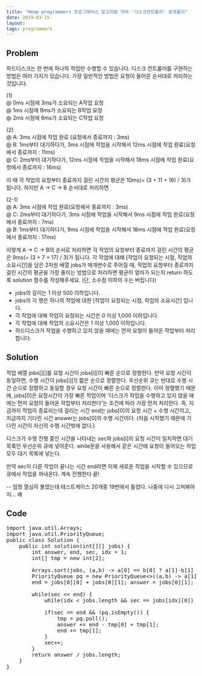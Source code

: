 ```yaml
---
title: "Heap programmers 프로그래머스 알고리즘 자바 '디스크컨트롤러' 문제풀이"
date: 2019-03-15
layout:
tags: programmers
---
```



## Problem
하드디스크는 한 번에 하나의 작업만 수행할 수 있습니다. 디스크 컨트롤러를 구현하는 방법은 여러 가지가 있습니다. 가장 일반적인 방법은 요청이 들어온 순서대로 처리하는 것입니다.

(1)<br>
@ 0ms 시점에 3ms가 소요되는 A작업 요청<br>
@ 1ms 시점에 9ms가 소요되는 B작업 요청<br>
@ 2ms 시점에 6ms가 소요되는 C작업 요청<br>

(2)<br>
@ A: 3ms 시점에 작업 완료 (요청에서 종료까지 : 3ms)<br>
@ B: 1ms부터 대기하다가, 3ms 시점에 작업을 시작해서 12ms 시점에 작업 완료(요청에서 종료까지 : 11ms)<br>
@ C: 2ms부터 대기하다가, 12ms 시점에 작업을 시작해서 18ms 시점에 작업 완료(요청에서 종료까지 : 16ms)<br>

이 때 각 작업의 요청부터 종료까지 걸린 시간의 평균은 10ms(= (3 + 11 + 16) / 3)가 됩니다.
하지만 A → C → B 순서대로 처리하면

(2-1)<br>
@ A: 3ms 시점에 작업 완료(요청에서 종료까지 : 3ms)<br>
@ C: 2ms부터 대기하다가, 3ms 시점에 작업을 시작해서 9ms 시점에 작업 완료(요청에서 종료까지 : 7ms)<br>
@ B: 1ms부터 대기하다가, 9ms 시점에 작업을 시작해서 18ms 시점에 작업 완료(요청에서 종료까지 : 17ms)<br>

이렇게 A → C → B의 순서로 처리하면 각 작업의 요청부터 종료까지 걸린 시간의 평균은 9ms(= (3 + 7 + 17) / 3)가 됩니다.
각 작업에 대해 [작업이 요청되는 시점, 작업의 소요시간]을 담은 2차원 배열 jobs가 매개변수로 주어질 때, 작업의 요청부터 종료까지 걸린 시간의 평균을 가장 줄이는 방법으로 처리하면 평균이 얼마가 되는지 return 하도록 solution 함수를 작성해주세요. (단, 소수점 이하의 수는 버립니다)


- jobs의 길이는 1 이상 500 이하입니다.
- jobs의 각 행은 하나의 작업에 대한 [작업이 요청되는 시점, 작업의 소요시간] 입니다.
- 각 작업에 대해 작업이 요청되는 시간은 0 이상 1,000 이하입니다.
- 각 작업에 대해 작업의 소요시간은 1 이상 1,000 이하입니다.
- 하드디스크가 작업을 수행하고 있지 않을 때에는 먼저 요청이 들어온 작업부터 처리합니다.

## Solution
작업 배열 jobs[][]를 요청 시간이 jobs[i][0] 빠른 순으로 정렬한다. 만약 요청 시간이 동일하면, 수행 시간이 jobs[i][1] 짧은 순으로 정렬한다.
우선순위 큐는 반대로 수행 시간 순으로 정렬하고 동일할 경우 요청 시간이 빠른 순으로 정렬한다.
이미 정렬했기 때문에, jobs[0]은 요청시간이 가장 빠른 작업이며 '디스크가 작업을 수행하고 있지 않을 때에는 먼저 요청이 들어온 작업부터 처리한다'는 조건에 따라 가장 먼저 처리한다.
즉, 지금까지 작업이 종료되는데 걸리는 시간 end는 jobs[0]의 요청 시간 + 수행 시간이고, 지금까지 기다린 시간 answer는 jobs[0]의 수행 시간이다. (처음 시작했기 때문에 기다린 시간이 자신의 수행 시간밖에 없다.)

디스크가 수행 진행 중인 시간을 나타내는 sec와 jobs[i]의 요청 시간이 일치하면 대기 목록인 우선순위 큐에 넣어준다. while문을 사용해서 같은 시간에 요청이 들어오는 작업 모두 대기 목록에 넣는다.

만약 sec이 다른 작업이 끝나는 시간 end라면 이제 새로운 작업을 시작할 수 있으므로 큐에서 작업을 꺼내온다.
계속 진행한다 끝!

-- 엄청 열심히 풀었는데 테스트케이스 20개중 19번에서 틀렸다. 나중에 다시 고쳐봐야지... 왜 

## Code
<pre>
import java.util.Arrays;
import java.util.PriorityQueue;
public class Solution {
	public int solution(int[][] jobs) {
        int answer, end, sec, idx = 1;
        int[] tmp = new int[2];

        Arrays.sort(jobs, (a,b) -> a[0] == b[0] ? a[1]-b[1] : a[0]-b[0]);       
        PriorityQueue<int[]> pq = new PriorityQueue<>((a,b) -> a[1] == b[1] ? a[0]-b[0] : a[1]-b[1]);        	
        end = jobs[0][0] + jobs[0][1]; answer = jobs[0][1]; sec = jobs[0][0]; // the first task asked

        while(sec <= end) {
        	while(idx < jobs.length && sec == jobs[idx][0]) pq.add(jobs[idx++]);
        	
        	if(sec == end && !pq.isEmpty()) {
        		tmp = pq.poll();
        		answer += end - tmp[0] + tmp[1];
        		end += tmp[1];
        	}
        	sec++;
        }
        return answer / jobs.length;
    }
}
